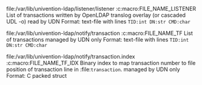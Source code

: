 file:/var/lib/univention-ldap/listener/listener
	:c:macro:FILE_NAME_LISTENER
	List of transactions
	written by OpenLDAP translog overlay (or cascaded UDL -o)
	read by UDN
	Format: text-file with lines `TID:int DN:str CMD:char`

file:/var/lib/univention-ldap/notify/transaction
	:c:macro:FILE_NAME_TF
	List of transactions
	managed by UDN only
	Format: text-file with lines `TID:int DN:str CMD:char`

file:/var/lib/univention-ldap/notify/transaction.index
	:c:macro:FILE_NAME_TF_IDX
	Binary index to map transaction number to file position of transaction line in :file:`transaction`.
	managed by UDN only
	Format: C packed struct
